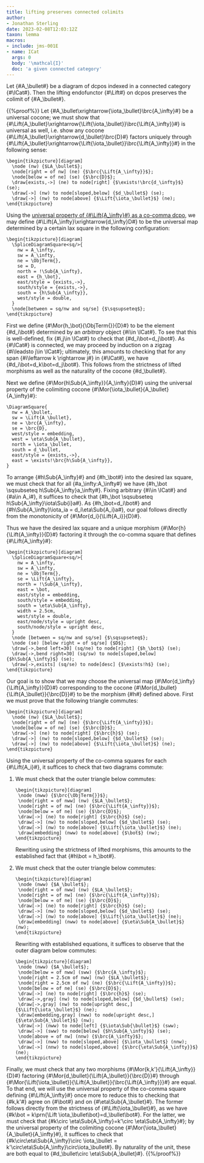 ```yaml
---
title: lifting preserves connected colimits
author:
- Jonathan Sterling
date: 2023-02-08T12:03:12Z
taxon: lemma
macros:
- include: jms-001E
- name: ICat
  args: 0
  body: '\mathcal{I}'
  doc: 'a given connected category'
---
```


Let {#A_\bullet#} be a diagram of dcpos indexed in a connected category {#\ICat#}. Then the lifting endofunctor {#\Lift#} on dcpos preserves the colimit of {#A_\bullet#}.

{{%proof%}}
Let {#A_\bullet\xrightarrow{\iota_\bullet}\brc{A_\infty}#} be a universal cocone; we must show that {#\Lift{A_\bullet}\xrightarrow{\Lift{\iota_\bullet}}\brc{\Lift{A_\infty}}#} is universal as well, i.e. show any cocone {#\Lift{A_\bullet}\xrightarrow{d_\bullet}\brc{D}#} factors uniquely through {#\Lift{A_\bullet}\xrightarrow{\Lift{\iota_\bullet}}\brc{\Lift{A_\infty}}#} in the following sense:

```render-latex
\begin{tikzpicture}[diagram]
  \node (nw) {$LA_\bullet$};
  \node[right = of nw] (ne) {$\brc{\Lift{A_\infty}}$};
  \node[below = of ne] (se) {$\brc{D}$};
  \draw[exists,->] (ne) to node[right] {$\exists!\brc{d_\infty}$} (se);
  \draw[->] (nw) to node[sloped,below] {$d_\bullet$} (se);
  \draw[->] (nw) to node[above] {$\Lift{\iota_\bullet}$} (ne);
\end{tikzpicture}
```



Using the [universal property of {#\Lift{A_\infty}#} as a co-comma dcpo](jms-001D), we may define {#\Lift{A_\infty}\xrightarrow{d_\infty}D#} to be the universal map determined by a certain lax square in the following configuration:

```render-latex
\begin{tikzpicture}[diagram]
  \SpliceDiagramSquare<sq/>{
    nw = A_\infty,
    sw = A_\infty,
    ne = \ObjTerm{},
    se = D,
    north = !\Sub{A_\infty},
    east = {h_\bot},
    east/style = {exists,->},
    south/style = {exists,->},
    south = {h\Sub{A_\infty}},
    west/style = double,
  }
  \node[between = sq/nw and sq/se] {$\sqsupseteq$};
\end{tikzpicture}
```

First we define {#\Mor{h_\bot}{\ObjTerm{}}{D}#} to be the element {#d_i\bot#} determined by an *arbitrary* object {#i\in \ICat#}. To see that this is well-defined, fix {#i,j\in \ICat#} to check that {#d_i\bot=d_j\bot#}. As {#\ICat#} is connected, we may proceed by induction on a zigzag {#i\leadsto j\in \ICat#}; ultimately, this amounts to checking that for any span {#i\leftarrow k \rightarrow j#} in {#\ICat#}, we have {#d_i\bot=d_k\bot=d_j\bot#}. This follows from the strictness of lifted morphisms as well as the naturality of the cocone {#d_\bullet#}.

Next we define {#\Mor{h\Sub{A_\infty}}{A_\infty}{D}#} using the universal property of the colimiting cocone {#\Mor{\iota_\bullet}{A_\bullet}{A_\infty}#}:

```render-latex
\DiagramSquare{
  nw = A_\bullet,
  sw = \Lift{A_\bullet},
  ne = \brc{A_\infty},
  se = \brc{D},
  west/style = embedding,
  west = \eta\Sub{A_\bullet},
  north = \iota_\bullet,
  south = d_\bullet,
  east/style = {exists,->},
  east = \exists!\brc{h\Sub{A_\infty}},
}
```

To arrange {#h\Sub{A_\infty}#} and {#h_\bot#} into the desired lax square, we must check that for all {#a_\infty:A_\infty#} we have {#h_\bot \sqsubseteq h\Sub{A_\infty}a_\infty#}. Fixing arbitrary {#i\in \ICat#} and {#a\in A_i#}, it suffices to check that {#h_\bot \sqsubseteq h\Sub{A_\infty}\iota\Sub{i}a#}. As {#h_\bot=d_i\bot#} and {#h\Sub{A_\infty}\iota_ia = d_i\eta\Sub{A_i}a#}, our goal follows directly from the monotonicity of {#\Mor{d_i}{\Lift{A_i}}{D}#}.

Thus we have the desired lax square and a unique morphism {#\Mor{h}{\Lift{A_\infty}}{D}#} factoring it through the co-comma square that defines {#\Lift{A_\infty}#}:

```render-latex
\begin{tikzpicture}[diagram]
  \SpliceDiagramSquare<sq/>{
    nw = A_\infty,
    sw = A_\infty,
    ne = \ObjTerm{},
    se = \Lift{A_\infty},
    north = !\Sub{A_\infty},
    east = \bot,
    east/style = embedding,
    south/style = embedding,
    south = \eta\Sub{A_\infty},
    width = 2.5cm,
    west/style = double,
    east/node/style = upright desc,
    south/node/style = upright desc,
  }
  \node [between = sq/nw and sq/se] {$\sqsupseteq$};
  \node (se) [below right = of sq/se] {$D$};
  \draw[->,bend left=30] (sq/ne) to node[right] {$h_\bot$} (se);
  \draw[->,bend right=30] (sq/sw) to node[sloped,below] {$h\Sub{A_\infty}$} (se);
  \draw[->,exists] (sq/se) to node[desc] {$\exists!h$} (se);
\end{tikzpicture}
```

Our goal is to show that we may choose the universal map {#\Mor{d_\infty}{\Lift{A_\infty}}{D}#} corresponding to the cocone {#\Mor{d_\bullet}{\Lift{A_\bullet}}{\brc{D}}#} to be the morphism {#h#} defined above. First we must prove that the following triangle commutes:

```render-latex
\begin{tikzpicture}[diagram]
  \node (nw) {$LA_\bullet$};
  \node[right = of nw] (ne) {$\brc{\Lift{A_\infty}}$};
  \node[below = of ne] (se) {$\brc{D}$};
  \draw[->] (ne) to node[right] {$\brc{h}$} (se);
  \draw[->] (nw) to node[sloped,below] {$d_\bullet$} (se);
  \draw[->] (nw) to node[above] {$\Lift{\iota_\bullet}$} (ne);
\end{tikzpicture}
```

Using the universal property of the co-comma squares for each {#\Lift{A_i}#}, it suffices to check that two diagrams commute:

1. We must check that the outer triangle below commutes:

   ```render-latex
   \begin{tikzpicture}[diagram]
    \node (nww) {$\brc{\ObjTerm{}}$};
    \node[right = of nww] (nw) {$LA_\bullet$};
    \node[right = of nw] (ne) {$\brc{\Lift{A_\infty}}$};
    \node[below = of ne] (se) {$\brc{D}$};
    \draw[->] (ne) to node[right] {$\brc{h}$} (se);
    \draw[->] (nw) to node[sloped,below] {$d_\bullet$} (se);
    \draw[->] (nw) to node[above] {$\Lift{\iota_\bullet}$} (ne);
    \draw[embedding] (nww) to node[above] {$\bot$} (nw); 
   \end{tikzpicture}
   ```
   
   Rewriting using the strictness of lifted morphisms, this amounts to the established fact that {#h\bot = h_\bot#}.
   
2. We must check that the outer triangle below commutes:

   ```render-latex
   \begin{tikzpicture}[diagram]
    \node (nww) {$A_\bullet$};
    \node[right = of nww] (nw) {$LA_\bullet$};
    \node[right = of nw] (ne) {$\brc{\Lift{A_\infty}}$};
    \node[below = of ne] (se) {$\brc{D}$};
    \draw[->] (ne) to node[right] {$\brc{h}$} (se);
    \draw[->] (nw) to node[sloped,below] {$d_\bullet$} (se);
    \draw[->] (nw) to node[above] {$\Lift{\iota_\bullet}$} (ne);
    \draw[embedding] (nww) to node[above] {$\eta\Sub{A_\bullet}$} (nw);
   \end{tikzpicture}
   ```

   Rewriting with established equations, it suffices to observe that the outer diagram below commutes:
   
   ```render-latex
   \begin{tikzpicture}[diagram]
    \node (nww) {$A_\bullet$};
    \node[below = of nww] (sww) {$\brc{A_\infty}$};
    \node[right = 2.5cm of nww] (nw) {$LA_\bullet$};
    \node[right = 2.5cm of nw] (ne) {$\brc{\Lift{A_\infty}}$};
    \node[below = of ne] (se) {$\brc{D}$};
    \draw[->] (ne) to node[right] {$\brc{h}$} (se);
    \draw[->,gray] (nw) to node[sloped,below] {$d_\bullet$} (se);
    \draw[->,gray] (nw) to node[upright desc,] {$\Lift{\iota_\bullet}$} (ne);
    \draw[embedding,gray] (nww) to node[upright desc,] {$\eta\Sub{A_\bullet}$} (nw);
    \draw[->] (nww) to node[left] {$\iota\Sub{\bullet}$} (sww);
    \draw[->] (sww) to node[below] {$h\Sub{A_\infty}$} (se);
    \node[above = of nw] (nnw) {$\brc{A_\infty}$};
    \draw[->] (nww) to node[sloped,above] {$\iota_\bullet$} (nnw);
    \draw[->] (nnw) to node[sloped,above] {$\brc{\eta\Sub{A_\infty}}$} (ne);
   \end{tikzpicture}
   ```

Finally, we must check that any two morphisms {#\Mor{k,k'}{\Lift{A_\infty}}{D}#} factoring {#\Mor{d_\bullet}{\Lift{A_\bullet}}{\brc{D}}#} through {#\Mor{\Lift{\iota_\bullet}}{\Lift{A_\bullet}}{\brc{\Lift{A_\infty}}}#} are equal. To that end, we will use the universal property of the co-comma square defining {#\Lift{A_\infty}#} once more to reduce this to checking that {#k,k'#} agree on {#\bot#} and on {#\eta\Sub{A_\bullet}#}. The former follows directly from the strictness of {#\Lift{\iota_\bullet}#}, as we have {#k\bot = k\prn{\Lift \iota_\bullet\bot}=d_\bullet\bot#}. For the latter, we must check that {#k\circ \eta\Sub{A_\infty}=k'\circ \eta\Sub{A_\infty}#}; by the universal property of the colimiting cocone {#\Mor{\iota_\bullet}{A_\bullet}{A_\infty}#}, it suffices to check that {#k\circ\eta\Sub{A_\infty}\circ \iota_\bullet = k'\circ\eta\Sub{A_\infty}\circ\iota_\bullet#}. By naturality of the unit, these are both equal to {#d_\bullet\circ \eta\Sub{A_\bullet}#}.
{{%/proof%}}
